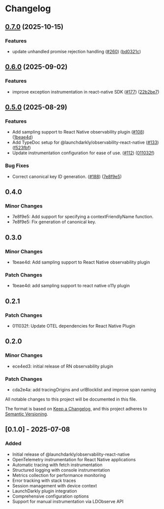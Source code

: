 # Changelog

## [0.7.0](https://github.com/launchdarkly/observability-sdk/compare/observability-react-native-0.6.0...observability-react-native-0.7.0) (2025-10-15)


### Features

* update unhandled promise rejection handling ([#260](https://github.com/launchdarkly/observability-sdk/issues/260)) ([bd0321c](https://github.com/launchdarkly/observability-sdk/commit/bd0321cd2b0edf9e0556dd914ff97430890b0564))

## [0.6.0](https://github.com/launchdarkly/observability-sdk/compare/observability-react-native-0.5.0...observability-react-native-0.6.0) (2025-09-02)


### Features

* improve exception instrumentation in react-native SDK ([#177](https://github.com/launchdarkly/observability-sdk/issues/177)) ([22b2be7](https://github.com/launchdarkly/observability-sdk/commit/22b2be7ad83a206ba4e630c7787debf14e72c4a5))

## [0.5.0](https://github.com/launchdarkly/observability-sdk/compare/observability-react-native-0.4.0...observability-react-native-0.5.0) (2025-08-29)


### Features

* Add sampling support to React Native observability plugin ([#108](https://github.com/launchdarkly/observability-sdk/issues/108)) ([1beae4d](https://github.com/launchdarkly/observability-sdk/commit/1beae4d39e2efe31f60d8d7712f7766984a29d81))
* Add TypeDoc setup for @launchdarkly/observability-react-native ([#133](https://github.com/launchdarkly/observability-sdk/issues/133)) ([f523fbf](https://github.com/launchdarkly/observability-sdk/commit/f523fbfc036587d3a9303910049184b13cf92d43))
* Update instrumentation configuration for ease of use. ([#112](https://github.com/launchdarkly/observability-sdk/issues/112)) ([011032f](https://github.com/launchdarkly/observability-sdk/commit/011032f7c2cb941bcde5f8225705a129f6c2019c))


### Bug Fixes

* Correct canonical key ID generation. ([#188](https://github.com/launchdarkly/observability-sdk/issues/188)) ([7e8f9e5](https://github.com/launchdarkly/observability-sdk/commit/7e8f9e58c402d344791647c13b6df14e899d0095))

## 0.4.0

### Minor Changes

- 7e8f9e5: Add support for specifying a contextFriendlyName function.
- 7e8f9e5: Fix generation of canonical key.

## 0.3.0

### Minor Changes

- 1beae4d: Add sampling support to React Native observability plugin

### Patch Changes

- 1beae4d: add sampling support to react native o11y plugin

## 0.2.1

### Patch Changes

- 011032f: Update OTEL dependencies for React Native Plugin

## 0.2.0

### Minor Changes

- ece4ed3: initial release of RN observability plugin

### Patch Changes

- cda2e4a: add tracingOrigins and urlBlocklist and improve span naming

All notable changes to this project will be documented in this file.

The format is based on [Keep a Changelog](https://keepachangelog.com/en/1.0.0/),
and this project adheres to [Semantic Versioning](https://semver.org/spec/v2.0.0.html).

## [0.1.0] - 2025-07-08

### Added

- Initial release of @launchdarkly/observability-react-native
- OpenTelemetry instrumentation for React Native applications
- Automatic tracing with fetch instrumentation
- Structured logging with console instrumentation
- Metrics collection for performance monitoring
- Error tracking with stack traces
- Session management with device context
- LaunchDarkly plugin integration
- Comprehensive configuration options
- Support for manual instrumentation via LDObserve API
